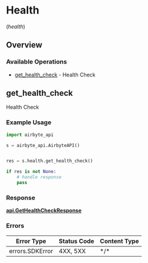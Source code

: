 # Health
(*health*)

## Overview

### Available Operations

* [get_health_check](#get_health_check) - Health Check

## get_health_check

Health Check

### Example Usage

```python
import airbyte_api

s = airbyte_api.AirbyteAPI()


res = s.health.get_health_check()

if res is not None:
    # handle response
    pass

```

### Response

**[api.GetHealthCheckResponse](../../api/gethealthcheckresponse.md)**

### Errors

| Error Type      | Status Code     | Content Type    |
| --------------- | --------------- | --------------- |
| errors.SDKError | 4XX, 5XX        | \*/\*           |
